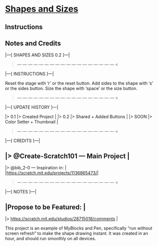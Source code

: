# [Shapes and Sizes](https://scratch.mit.edu/projects/1160045677/)
## Instructions
## Notes and Credits

|—[   SHAPES AND  SIZES  0.2   ]—|

> — — — — — — — — — — — — — — — — — — <

|—[    INSTRUCTIONS   ]—|

Reset the stage with ‘r’ or the reset button.
Add sides to the shape with ‘s’ or the sides button.
Size the shape with ‘space’ or the size button.

> — — — — — — — — — — — — — — — — — — <

|—[    UPDATE  HISTORY   ]—|

|>   0.1   |>   Created Project          |
|>   0.2   |>   Shared + Added Buttons   |
|>   SOON  |>   Color Setter + Thumbnail |

> — — — — — — — — — — — — — — — — — — <

|—[    CREDITS   ]—|

|>   @Create-Scratch101 — Main Project       |
----------------------------------------------
|>   @bib_2-0 — Inspiration in:              |
|https://scratch.mit.edu/projects/1136865473/|

> — — — — — — — — — — — — — — — — — — <

|—[    NOTES   ]—|

|Propose to be Featured:                               |
--------------------------------------------------------
|>   https://scratch.mit.edu/studios/28715018/comments |

This project is an example of MyBlocks and Pen, specifically
“run without screen refresh” to make the shape drawing instant.
It was created in an hour, and should run smoothly on all devices.
